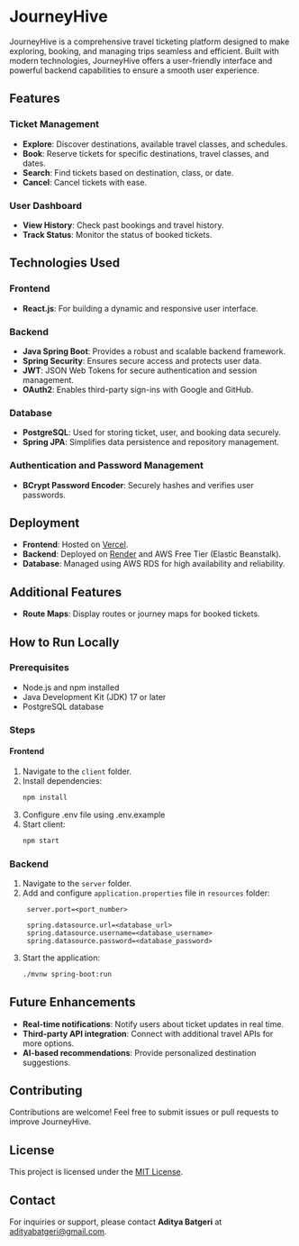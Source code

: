 # JourneyHive

JourneyHive is a comprehensive travel ticketing platform designed to make exploring, booking, and managing trips seamless and efficient. Built with modern technologies, JourneyHive offers a user-friendly interface and powerful backend capabilities to ensure a smooth user experience.

## Features

### Ticket Management
- **Explore**: Discover destinations, available travel classes, and schedules.
- **Book**: Reserve tickets for specific destinations, travel classes, and dates.
- **Search**: Find tickets based on destination, class, or date.
- **Cancel**: Cancel tickets with ease.

### User Dashboard
- **View History**: Check past bookings and travel history.
- **Track Status**: Monitor the status of booked tickets.

## Technologies Used

### Frontend
- **React.js**: For building a dynamic and responsive user interface.

### Backend
- **Java Spring Boot**: Provides a robust and scalable backend framework.
- **Spring Security**: Ensures secure access and protects user data.
- **JWT**: JSON Web Tokens for secure authentication and session management.
- **OAuth2**: Enables third-party sign-ins with Google and GitHub.

### Database
- **PostgreSQL**: Used for storing ticket, user, and booking data securely.
- **Spring JPA**: Simplifies data persistence and repository management.

### Authentication and Password Management
- **BCrypt Password Encoder**: Securely hashes and verifies user passwords.

## Deployment
- **Frontend**: Hosted on [Vercel](https://vercel.com).
- **Backend**: Deployed on [Render](https://render.com/) and AWS Free Tier (Elastic Beanstalk).
- **Database**: Managed using AWS RDS for high availability and reliability.

## Additional Features
- **Route Maps**: Display routes or journey maps for booked tickets.

## How to Run Locally

### Prerequisites
- Node.js and npm installed
- Java Development Kit (JDK) 17 or later
- PostgreSQL database

### Steps

#### Frontend
1. Navigate to the `client` folder.
2. Install dependencies:
   ```bash
   npm install
3. Configure .env file using .env.example
4. Start client:
   ```bash
   npm start

### Backend
1. Navigate to the `server` folder.
2. Add and configure `application.properties` file in `resources` folder:
   ```application.properties
    server.port=<port_number>
    
    spring.datasource.url=<database_url>
    spring.datasource.username=<database_username>
    spring.datasource.password=<database_password>

3. Start the application:
   ```bash
   ./mvnw spring-boot:run

## Future Enhancements
- **Real-time notifications**: Notify users about ticket updates in real time.
- **Third-party API integration**: Connect with additional travel APIs for more options.
- **AI-based recommendations**: Provide personalized destination suggestions.

## Contributing
Contributions are welcome! Feel free to submit issues or pull requests to improve JourneyHive.

## License
This project is licensed under the [MIT License](LICENSE).

## Contact
For inquiries or support, please contact **Aditya Batgeri** at [adityabatgeri@gmail.com](mailto:adityabatgeri@gmail.com).
